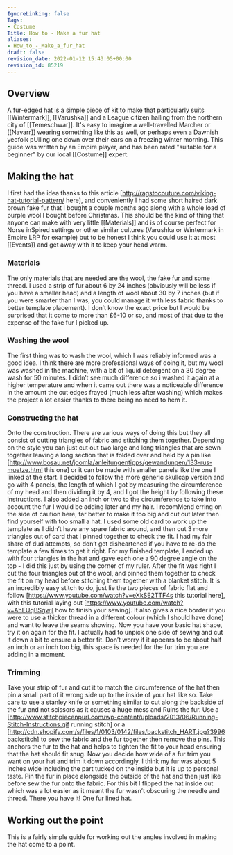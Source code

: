 ```yaml
---
IgnoreLinking: false
Tags:
- Costume
Title: How to - Make a fur hat
aliases:
- How_to_-_Make_a_fur_hat
draft: false
revision_date: 2022-01-12 15:43:05+00:00
revision_id: 85219
---
```


## Overview
A fur-edged hat is a simple piece of kit to make that particularly suits [[Wintermark]], [[Varushka]] and a League citizen hailing from the northern city of [[Temeschwar]]. It's easy to imagine a well-travelled Marcher or [[Navarr]] wearing something like this as well, or perhaps even a Dawnish yeofolk pUlling one down over their ears on a freezing winter morning.
This guide was written by an Empire player, and has been rated "suitable for a beginner" by our local [[Costume]] expert.
## Making the hat
I first had the idea thanks to this article [http://ragstocouture.com/viking-hat-tutorial-pattern/ here], and conveniently I  had some short haired dark brown fake fur that I bought a couple months ago along with a whole load of purple wool I bought before Christmas. This should be the kind of thing that anyone can make with very little [[Materials]] and is of course perfect for Norse inSpired settings or other similar cultures (Varushka or Wintermark in Empire LRP for example) but to be honest I think you could use it at most [[Events]] and get away with it to keep your head warm.
### Materials
The only materials that are needed are the wool, the fake fur and some thread. I used a strip of fur about 6 by 24 inches (obviously will be less if you have a smaller head) and a length of wool about 30 by 7 inches (but if you were smarter than I was, you could manage it with less fabric thanks to better template placement). I don’t know the exact price but I would be surprised that it come to more than £6-10 or so, and most of that due to the expense of the fake fur I picked up.
### Washing the wool
The first thing was to wash the wool, which I was reliably informed was a good idea. I think there are more professional ways of doing it, but my wool was washed in the machine, with a bit of liquid detergent on a 30 degree wash for 50 minutes. I didn’t see much difference so i washed it again at a higher temperature and when it came out there was a noticeable difference in the amount the cut edges frayed (much less after washing) which makes the project a lot easier thanks to there being no need to hem it.
### Constructing the hat
Onto the construction. There are various ways of doing this but they all consist of cutting triangles of fabric and stitching them together. Depending on the style you can just cut out two large and long triangles that are sewn together leaving a long section that is folded over and held by a pin like [http://www.bosau.net/joomla/anleitungentipps/gewandungen/133-rus-muetze.html this one] or it can be made with smaller panels like the one I linked at the start. 
I decided to follow the more generic skullcap version and go with 4 panels, the length of which I got by measuring the circumference of my head and then dividing it by 4, and I got the height by following these instructions. I also added an inch or two to the circumference to take into account the fur I would be adding later and my hair. I recomMend erring on the side of caution here, far better to make it too big and cut out later then find yourself with too small a hat.
I used some old card to work up the template as I didn’t have any spare fabric around, and then cut 3 more triangles out of card that I pinned together to check the fit. I had my fair share of dud attempts, so don’t get disheartened if you have to re-do the template a few times to get it right. 
For my finished template, I ended up with four triangles in the hat and gave each one a 90 degree angle on the top - I did this just by using the corner of my ruler.
After the fit was right I cut the four triangles out of the wool, and pinned them together to check the fit on my head before stitching them together with a blanket stitch. It is an incredibly easy stitch to do, just lie the two pieces of fabric flat and follow [https://www.youtube.com/watch?v=eXkSE2TTF4s this tutorial here], with this tutorial laying out [https://www.youtube.com/watch?v=AhEUqBSgwjI how to finish your sewing]. It also gives a nice border if you were to use a thicker thread in a different colour (which I should have done) and want to leave the seams showing.
Now you have your basic hat shape, try it on again for the fit. I actually had to unpick one side of sewing and cut it down a bit to ensure a better fit. Don’t worry if it appears to be about half an inch or an inch too big, this space is needed for the fur trim you are adding in a moment.
### Trimming
Take your strip of fur and cut it to match the circumference of the hat then pin a small part of it wrong side up to the inside of your hat like so. Take care to use a stanley knife or something similar to cut along the backside of the fur and not scissors as it causes a huge mess and Ruins the fur.
Use a [http://www.stitchpiecenpurl.com/wp-content/uploads/2013/06/Running-Stitch-Instructions.gif running stitch] or a [http://cdn.shopify.com/s/files/1/0103/0142/files/backstitch_HART.jpg?3996 backstitch] to sew the fabric and the fur together then remove the pins. This anchors the fur to the hat and helps to tighten the fit to your head ensuring that the hat should fit snug.
Now you decide how wide of a fur trim you want on your hat and trim it down accordingly. I think my fur was about 5 inches wide including the part tucked on the inside but it is up to personal taste.
Pin the fur in place alongside the outside of the hat and then just like before sew the fur onto the fabric. For this bit I flipped the hat inside out which was a lot easier as it meant the fur wasn’t obscuring the needle and thread.
There you have it! One fur lined hat.
## Working out the point
This is a fairly simple guide for working out the angles involved in making the hat come to a point.